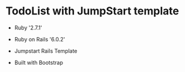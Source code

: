 # TodoList with JumpStart template

* Ruby '2.7.1'

* Ruby on Rails '6.0.2'

* Jumpstart Rails Template

* Built with Bootstrap
